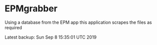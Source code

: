 # EPMgrabber
Using a database from the EPM app this application scrapes the files as required


Latest backup: Sun Sep 8 15:35:01 UTC 2019
